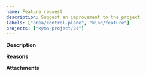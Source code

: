 ```yaml
---
name: Feature request
description: Suggest an improvement to the project
labels: ["area/control-plane", "kind/feature"]
projects: ["kyma-project/24"]
---
```


<!-- Thank you for your contribution. Before you submit the issue:
1. Search open and closed issues for duplicates.
2. Read the contributing guidelines.
-->

**Description**

<!-- Provide a clear and concise description of the feature. -->

**Reasons**

<!-- Explain why we should add this feature. Provide use cases to illustrate its benefits. -->

**Attachments**

<!-- Attach any files, links, code samples, or screenshots that will convince us to your idea. -->
